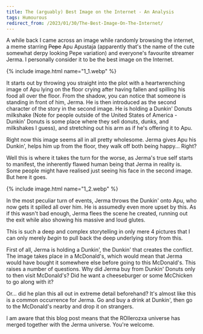 ```yaml
---
title: The (arguably) Best Image on the Internet - An Analysis
tags: Humourous
redirect_from: /2023/01/30/The-Best-Image-On-The-Internet/
---
```


A while back I came across an image while randomly browsing the internet, a meme starring ~~Pepe~~ Apu Apustaja (apparently that's the name of the cute somewhat derpy looking Pepe variation) and everyone's favourite streamer Jerma. I personally consider it to be the best image on the Internet.

<!--more-->

{% include image.html
	name="1_1.webp" %}

It starts out by throwing you straight into the plot with a heartwrenching image of Apu lying on the floor crying after having fallen and spilling his food all over the floor. From the shadow, you can notice that someone is standing in front of him, Jerma. He is then introduced as the second character of the story in the second image. He is holding a Dunkin' Donuts milkshake (Note for people outside of the United States of America - Dunkin' Donuts is some place where they sell donuts, dunks, and milkshakes I guess), and stretching out his arm as if he's offering it to Apu.

Right now this image seems all in all pretty wholesome. Jerma gives Apu his Dunkin', helps him up from the floor, they walk off both being happy... Right?

Well this is where it takes the turn for the worse, as Jerma's true self starts to manifest, the inherently flawed human being that Jerma in reality is. Some people might have realised just seeing his face in the second image. But here it goes.

{% include image.html
	name="1_2.webp" %}

In the most peculiar turn of events, Jerma throws the Dunkin' onto Apu, who now gets it spilled all over him. He is assumedly even more upset by this. As if this wasn't bad enough, Jerma flees the scene he created, running out the exit while also showing his massive and loud glutes.

This is such a deep and complex storytelling in only mere 4 pictures that I can only merely *begin* to pull back the deep underlying story from this.

First of all, Jerma is holding a Dunkin', the Dunkin' that creates the conflict. The image takes place in a McDonald's, which would mean that Jerma would have bought it somewhere else before going to this McDonald's. This raises a number of questions. Why did Jerma buy from Dunkin' Donuts only to then visit McDonald's? Did he want a cheeseburger or some McChicken to go along with it?

Or... did he plan this all out in extreme detail beforehand? It's almost like this is a common occurrence for Jerma. Go and buy a drink at Dunkin', then go to the McDonald's nearby and drop it on strangers.

I am aware that this blog post means that the ROllerozxa universe has merged together with the Jerma universe. You're welcome.

